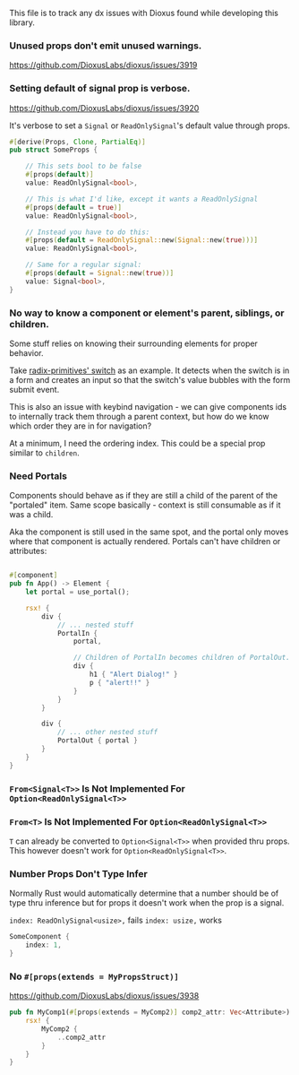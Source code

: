 This file is to track any dx issues with Dioxus found while developing this library.

### Unused props don't emit unused warnings.
https://github.com/DioxusLabs/dioxus/issues/3919

### Setting default of signal prop is verbose.
https://github.com/DioxusLabs/dioxus/issues/3920

It's verbose to set a `Signal` or `ReadOnlySignal`'s default value through props.
```rust
#[derive(Props, Clone, PartialEq)]
pub struct SomeProps {

    // This sets bool to be false
    #[props(default)] 
    value: ReadOnlySignal<bool>,

    // This is what I'd like, except it wants a ReadOnlySignal
    #[props(default = true)] 
    value: ReadOnlySignal<bool>,

    // Instead you have to do this:
    #[props(default = ReadOnlySignal::new(Signal::new(true)))]
    value: ReadOnlySignal<bool>,

    // Same for a regular signal:
    #[props(default = Signal::new(true))]
    value: Signal<bool>,
}
```

### No way to know a component or element's parent, siblings, or children.

Some stuff relies on knowing their surrounding elements for proper behavior. 

Take [radix-primitives' switch](https://github.com/radix-ui/primitives/blob/6e75e117977c9e6ffa939e6951a707f16ba0f95e/packages/react/switch/src/switch.tsx#L51) as an example. It detects when the switch is in a form and creates an input so that the switch's value bubbles with the form submit event.

This is also an issue with keybind navigation - we can give components ids to internally track them through a parent context, but how do we know which order they are in for navigation?

At a minimum, I need the ordering index. This could be a special prop similar to `children`. 

### Need Portals
Components should behave as if they are still a child of the parent of the "portaled" item. Same scope basically - context is still consumable as if it was a child.

Aka the component is still used in the same spot, and the portal only moves where that component is actually rendered. Portals can't have children or attributes:

```rust

#[component]
pub fn App() -> Element {
    let portal = use_portal();

    rsx! {
        div {
            // ... nested stuff
            PortalIn {
                portal,

                // Children of PortalIn becomes children of PortalOut.
                div {
                    h1 { "Alert Dialog!" }
                    p { "alert!!" }
                }
            }
        }

        div {
            // ... other nested stuff
            PortalOut { portal }
        }
    }
}

```

### `From<Signal<T>>` Is Not Implemented For `Option<ReadOnlySignal<T>>`

### `From<T>` Is Not Implemented For `Option<ReadOnlySignal<T>>`
`T` can already be converted to `Option<Signal<T>>` when provided thru props.
This however doesn't work for `Option<ReadOnlySignal<T>>`.

### Number Props Don't Type Infer
Normally Rust would automatically determine that a number should be of type thru inference but for props it doesn't work when the prop is a signal.

`index: ReadOnlySignal<usize>,` fails
`index: usize,` works

```rust
SomeComponent {
    index: 1,
}
```

### No `#[props(extends = MyPropsStruct)]`
https://github.com/DioxusLabs/dioxus/issues/3938

```rust
pub fn MyComp1(#[props(extends = MyComp2)] comp2_attr: Vec<Attribute>) -> Element {
    rsx! {
        MyComp2 {
            ..comp2_attr
        }
    }
}

```
